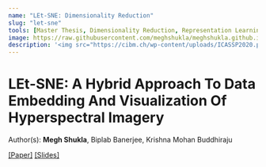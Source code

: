 ```yaml
---
name: "LEt-SNE: Dimensionality Reduction"
slug: "let-sne"
tools: [Master Thesis, Dimensionality Reduction, Representation Learning]
image: https://raw.githubusercontent.com/meghshukla/meghshukla.github.io/master/files/images/LEt-SNE_ICASSP.jpg
description: '<img src="https://cibm.ch/wp-content/uploads/ICASSP2020.png" alt="ICASSP Logo" style="width: 100px; height: auto;">'
---
```


# LEt-SNE: A Hybrid Approach To Data Embedding And Visualization Of Hyperspectral Imagery
Author(s): **Megh Shukla**, Biplab Banerjee, Krishna Mohan Buddhiraju  

<a href="https://meghshukla.github.io/files/papers/icassp/LEt-SNE.pdf" target="_blank">[Paper]</a>  <a href="https://meghshukla.github.io/files/papers/icassp/LEt-SNE_slides.pdf" target="_blank">[Slides]</a>